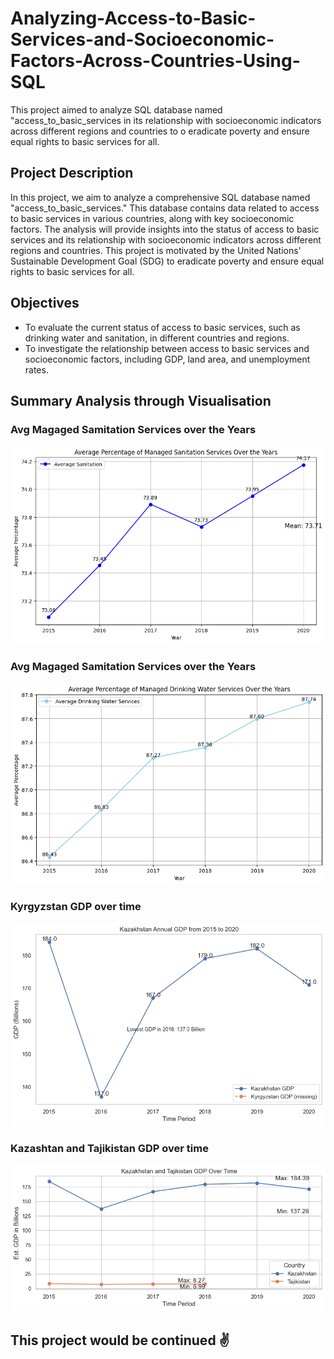# Analyzing-Access-to-Basic-Services-and-Socioeconomic-Factors-Across-Countries-Using-SQL
This project aimed to analyze  SQL database named "access_to_basic_services in its relationship with socioeconomic indicators across different regions and countries to o eradicate poverty and ensure equal rights to basic services for all.

## Project Description
In this project, we aim to analyze a comprehensive SQL database named "access_to_basic_services." This database contains data related to access to basic services in various countries, along with key socioeconomic factors. The analysis will provide insights into the status of access to basic services and its relationship with socioeconomic indicators across different regions and countries. This project is motivated by the United Nations' Sustainable Development Goal (SDG) to eradicate poverty and ensure equal rights to basic services for all.

## Objectives
- To evaluate the current status of access to basic services, such as drinking water and sanitation, in different countries and regions.
- To investigate the relationship between access to basic services and socioeconomic factors, including GDP, land area, and unemployment rates.

## Summary Analysis through Visualisation
### Avg Magaged Samitation Services over the Years
![image](fir.png)

### Avg Magaged Samitation Services over the Years
![image](water.png)

###  Kyrgyzstan GDP over time
![image](download.png)

### Kazashtan and Tajikistan GDP over time
![image](d.png)

## This project would be continued :v: